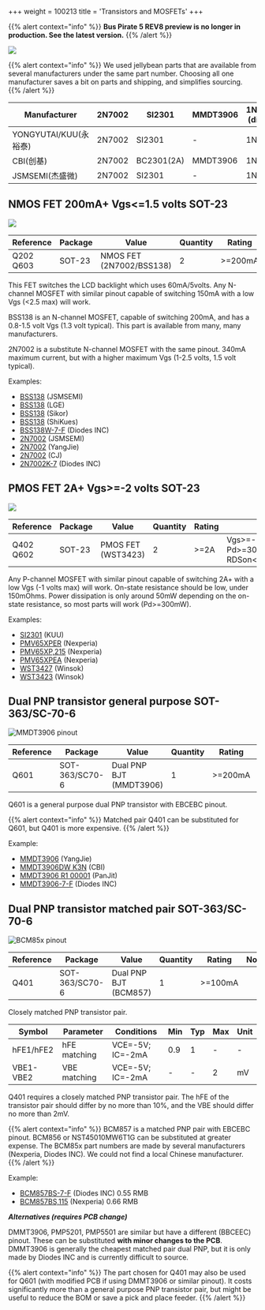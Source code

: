 +++
weight = 100213
title = 'Transistors and MOSFETs'
+++

{{% alert context="info" %}}
**Bus Pirate 5 REV8 preview is no longer in production. See the latest version.**
{{% /alert %}}

![](/images/docs/hw/bp5rev8/transistors.jpg)

{{% alert context="info" %}}
We used jellybean parts that are available from several manufacturers under the same part number. Choosing all one manufacturer saves a bit on parts and shipping, and simplifies sourcing.
{{% /alert %}}

|Manufacturer|2N7002|SI2301|MMDT3906|1N4148 (diode)|
|-|-|-|-|-|
|YONGYUTAI/KUU(永裕泰)|2N7002|SI2301|-|1N4148|
|CBI(创基)|2N7002|BC2301(2A)|MMDT3906|1N4148|
|JSMSEMI(杰盛微)|2N7002|SI2301|-|1N4148|


## NMOS FET 200mA+ Vgs<=1.5 volts SOT-23 

![](/images/docs/hw/bp5rev8/fet-400.png)

|**Reference**|**Package**|**Value**|**Quantity**|**Rating**|**Note**|
|-|-|-|-|-|-|
|Q202 Q603|SOT-23|NMOS FET (2N7002/BSS138)|2|\>=200mA|Vgs<=1.5 volts|

This FET switches the LCD backlight which uses 60mA/5volts. Any N-channel MOSFET with similar pinout capable of switching 150mA with a low Vgs (<2.5 max) will work.

BSS138 is an N-channel MOSFET, capable of switching 200mA, and has a 0.8-1.5 volt Vgs (1.3 volt typical). This part is available from many, many manufacturers.

2N7002 is a substitute N-channel MOSFET with the same pinout. 340mA maximum current, but with a higher maximum Vgs (1-2.5 volts, 1.5 volt typical).

Examples:

*   [BSS138](https://item.szlcsc.com/3080012.html) (JSMSEMI) 
*   [BSS138](https://item.szlcsc.com/753813.html) (LGE) 
*   [BSS138](https://item.szlcsc.com/420488.html) (Sikor)
*   [BSS138](https://item.szlcsc.com/113471.html) (ShiKues) 
*   [BSS138W-7-F](https://item.szlcsc.com/25293.html) (Diodes INC)
*   [2N7002](https://item.szlcsc.com/990892.html) (JSMSEMI) 
*   [2N7002](https://item.szlcsc.com/364336.html) (YangJie) 
*   [2N7002](https://item.szlcsc.com/9040.html) (CJ) 
*   [2N7002K-7](https://item.szlcsc.com/86219.html) (Diodes INC)

## PMOS FET 2A+ Vgs>=-2 volts SOT-23 

![](/images/docs/hw/bp5rev8/fet-400.png)

|**Reference**|**Package**|**Value**|**Quantity**|**Rating**|**Note**|
|-|-|-|-|-|-|
|Q402 Q602|SOT-23|PMOS FET (WST3423)|2|\>=2A|Vgs>=-1 volts, Pd>=300mW, RDSon<=150mOhms|

Any P-channel MOSFET with similar pinout capable of switching 2A+ with a low Vgs (-1 volts max) will work. On-state resistance should be low, under 150mOhms. Power dissipation is only around 50mW depending on the on-state resistance, so most parts will work (Pd>=300mW).

Examples:

* [SI2301](https://item.szlcsc.com/3431368.html) (KUU) 
* [PMV65XPER](https://item.szlcsc.com/574110.html) (Nexperia) 
* [PMV65XP,215](https://item.szlcsc.com/76686.html) (Nexperia) 
* [PMV65XPEA](https://item.szlcsc.com/190842.html) (Nexperia) 
* [WST3427](https://item.szlcsc.com/761883.html) (Winsok)
* [WST3423](https://item.szlcsc.com/159676.html) (Winsok)

## Dual PNP transistor general purpose SOT-363/SC-70-6

![MMDT3906 pinout](/images/docs/hw/bp5rev8/sc70-pnp-400.png)

|**Reference**|**Package**|**Value**|**Quantity**|**Rating**|**Note**|
|-|-|-|-|-|-|
|Q601|SOT-363/SC70-6|Dual PNP BJT (MMDT3906)|1|\>=200mA|general purpose|

Q601 is a general purpose dual PNP transistor with EBCEBC pinout. 

{{% alert context="info" %}}
Matched pair Q401 can be substituted for Q601, but Q401 is more expensive.
{{% /alert %}}

Example:

*   [MMDT3906](https://item.szlcsc.com/1055270.html) (YangJie)
*   [MMDT3906DW K3N](https://item.szlcsc.com/3001696.html) (CBI) 
*   [MMDT3906 R1 00001](https://item.szlcsc.com/296018.html) (PanJit)
*   [MMDT3906-7-F](https://item.szlcsc.com/521897.html) (Diodes INC) 

## Dual PNP transistor matched pair SOT-363/SC-70-6 

![BCM85x pinout](/images/docs/hw/bp5rev8/sc70-pnp-400.png)

|**Reference**|**Package**|**Value**|**Quantity**|**Rating**|**Note**|
|-|-|-|-|-|-|
|Q401|SOT-363/SC70-6|Dual PNP BJT (BCM857)|1|\>=100mA|

Closely matched PNP transistor pair.

|**Symbol**|**Parameter**|**Conditions**|**Min**|**Typ**|**Max**|**Unit**|
|-|-|-|-|-|-|-|
|hFE1/hFE2|hFE matching|VCE=-5V; IC=-2mA|0.9|1|-|-|
|VBE1-VBE2|VBE matching|VCE=-5V; IC=-2mA|-|-|2|mV|

Q401 requires a closely matched PNP transistor pair. The hFE of the transistor pair should differ by no more than 10%, and the VBE should differ no more than 2mV.

{{% alert context="info" %}}
BCM857 is a matched PNP pair with EBCEBC pinout. BCM856 or NST45010MW6T1G can be substituted at greater expense. The BCM85x part numbers are made by several manufacturers (Nexperia, Diodes INC). We could not find a local Chinese manufacturer.
{{% /alert %}}

Example:

*   [BCM857BS-7-F](https://item.szlcsc.com/107111.html) (Diodes INC) 0.55 RMB
*   [BCM857BS,115](https://item.szlcsc.com/107102.html) (Nexperia) 0.66 RMB

_**Alternatives (requires PCB change)**_

DMMT3906, PMP5201, PMP5501 are similar but have a different (BBCEEC) pinout. These can be substituted **with minor changes to the PCB**. DMMT3906 is generally the cheapest matched pair dual PNP, but it is only made by Diodes INC and is currently difficult to source.

{{% alert context="info" %}}
The part chosen for Q401 may also be used for Q601 (with modified PCB if using DMMT3906 or similar pinout). It costs significantly more than a general purpose PNP transistor pair, but might be useful to reduce the BOM or save a pick and place feeder.
{{% /alert %}}



